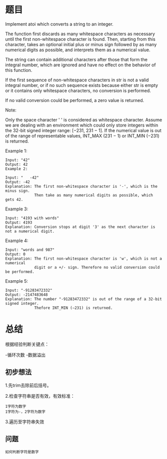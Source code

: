 # 题目

Implement atoi which converts a string to an integer.

The function first discards as many whitespace characters as necessary until the first non-whitespace character is found. Then, starting from this character, takes an optional initial plus or minus sign followed by as many numerical digits as possible, and interprets them as a numerical value.

The string can contain additional characters after those that form the integral number, which are ignored and have no effect on the behavior of this function.

If the first sequence of non-whitespace characters in str is not a valid integral number, or if no such sequence exists because either str is empty or it contains only whitespace characters, no conversion is performed.

If no valid conversion could be performed, a zero value is returned.

Note:

Only the space character ' ' is considered as whitespace character.
Assume we are dealing with an environment which could only store integers within the 32-bit signed integer range: [−231,  231 − 1]. If the numerical value is out of the range of representable values, INT_MAX (231 − 1) or INT_MIN (−231) is returned.

Example 1:

	Input: "42"
	Output: 42
	Example 2:

	Input: "   -42"
	Output: -42
	Explanation: The first non-whitespace character is '-', which is the minus sign.
	             Then take as many numerical digits as possible, which gets 42.
Example 3:

	Input: "4193 with words"
	Output: 4193
	Explanation: Conversion stops at digit '3' as the next character is not a numerical digit.
Example 4:

	Input: "words and 987"
	Output: 0
	Explanation: The first non-whitespace character is 'w', which is not a numerical 
	             digit or a +/- sign. Therefore no valid conversion could be performed.
Example 5:

	Input: "-91283472332"
	Output: -2147483648
	Explanation: The number "-91283472332" is out of the range of a 32-bit signed integer.
	             Thefore INT_MIN (−231) is returned.
	             
# 总结

根据经验判断关键点：

-循环次数
-数据溢出

## 初步想法

1.先trim去除前后括号。

2.检查字符串是否有效，有效标准：

	1字符为数字
	1字符为-，2字符为数字
	
3.遍历至字符串失效

## 问题
	如何判断字符是数字	             